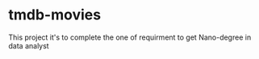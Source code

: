 # tmdb-movies
This project it's to complete the one of requirment to get Nano-degree in data analyst
